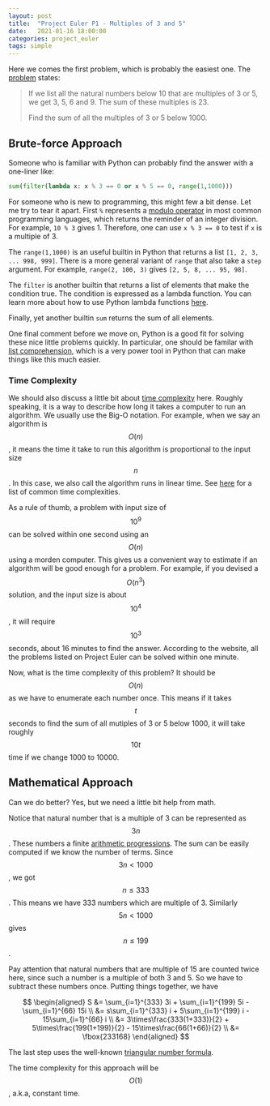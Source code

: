 ```yaml
---
layout: post
title:  "Project Euler P1 - Multiples of 3 and 5"
date:   2021-01-16 18:00:00
categories: project_euler
tags: simple
---
```


Here we comes the first problem, which is probably the easiest one. The [problem](https://projecteuler.net/problem=1) states:

> If we list all the natural numbers below 10 that are multiples of 3 or 5, we get 3, 5, 6 and 9. The sum of these multiples is 23.
>
> Find the sum of all the multiples of 3 or 5 below 1000.

## Brute-force Approach

Someone who is familiar with Python can probably find the answer with a one-liner like:

```python
sum(filter(lambda x: x % 3 == 0 or x % 5 == 0, range(1,1000)))
```

For someone who is new to programming, this might few a bit dense. Let me try to tear it apart. First `%` represents a [modulo operator](https://en.wikipedia.org/wiki/Modulo_operation) in most common programming languages, which returns the reminder of an integer division. For example, `10 % 3` gives 1. Therefore, one can use `x % 3 == 0` to test if `x` is a multiple of 3.

The `range(1,1000)` is an useful builtin in Python that returns a list `[1, 2, 3, ... 998, 999]`. There is a more general variant of  `range` that also take a `step` argument. For example, `range(2, 100, 3)` gives `[2, 5, 8, ... 95, 98]`.

The `filter` is another builtin that returns a list of elements that make the condition true. The condition is expressed as a lambda function. You can learn more about how to use Python lambda functions [here](https://www.geeksforgeeks.org/python-lambda-anonymous-functions-filter-map-reduce).

Finally, yet another builtin `sum` returns the sum of all elements.

One final comment before we move on, Python is a good fit for solving these nice little problems quickly. In particular, one should be familar with [list comprehension](https://docs.python.org/3/tutorial/datastructures.html#list-comprehensions), which is a very power tool in Python that can make things like this much easier.

### Time Complexity

We should also discuss a little bit about [time complexity](https://en.wikipedia.org/wiki/Time_complexity) here. Roughly speaking, it is a way to describe how long it takes a computer to run an algorithm. We usually use the Big-O notation. For example, when we say an algorithm is $$O(n)
$$, it means the time it take to run this algorithm is proportional to the input size $$n$$.  In this case, we also call the algorithm runs in linear time. See [here](https://en.wikipedia.org/wiki/Time_complexity#Table_of_common_time_complexities) for a list of common time complexities. 

As a rule of thumb, a problem with input size of $$10^9$$ can be solved within one second using an $$O(n)$$ using a morden computer. This gives us a convenient way to estimate if an algorithm will be good enough for a problem. For example, if you devised a $$O(n^3)$$ solution, and the input size is about $$10^4$$, it will require $$10^3$$ seconds, about 16 minutes to find the answer. According to the website, all the problems listed on Project Euler can be solved within one minute.

Now, what is the time complexity of this problem? It should be $$O(n)$$ as we have to enumerate each number once. This means if it takes $$t$$ seconds to find the sum of all mutiples of 3 or 5 below 1000, it will take roughly $$10t$$ time if we change  1000 to 10000.

## Mathematical Approach

Can we do better? Yes, but we need a little bit help from math.

Notice that natural number that is a multiple of 3 can be represented as $$3n$$ . These numbers a finite [arithmetic progressions](https://en.wikipedia.org/wiki/Arithmetic_progression). The sum can be easily computed if we know the number of terms. Since $$3n < 1000$$, we got $$n \leq 333$$. This means we have 333 numbers which are multiple of 3. Similarly $$5n < 1000$$ gives $$n \leq 199$$.

Pay attention that natural numbers that are multiple of 15 are counted twice here, since such a number is a multiple of both 3 and 5. So we have to subtract these numbers once. Putting things together, we have


$$
\begin{aligned}
S &= \sum_{i=1}^{333} 3i + \sum_{i=1}^{199} 5i - \sum_{i=1}^{66} 15i \\
  &= s\sum_{i=1}^{333} i + 5\sum_{i=1}^{199} i - 15\sum_{i=1}^{66} i \\
  &= 3\times\frac{333(1+333)}{2} + 5\times\frac{199(1+199)}{2} - 15\times\frac{66(1+66)}{2} \\
  &= \fbox{233168}
\end{aligned}
$$

The last step uses the well-known [triangular number formula](https://en.wikipedia.org/wiki/Triangular_number#Formula).

The time complexity for this approach will be $$O(1)$$, a.k.a, constant time.

